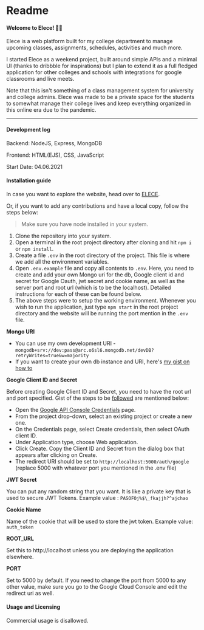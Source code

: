 # Readme

#### Welcome to Elece! 👋🏻

Elece is a web platform built for my college department to manage upcoming classes, assignments, schedules, activities and much more. 

I started Elece as a weekend project, built around simple APIs and a minimal UI (thanks to dribbble for inspirations) but I plan to extend it as a full fledged application for other colleges and schools with integrations for google classrooms and live meets.

Note that this isn't something of a class management system for university and college admins. Elece was made to be a private space for the students to somewhat manage their college lives and keep everything organized in this online era due to the pandemic.

----

#### Development log

Backend: NodeJS, Express, MongoDB

Frontend: HTML(EJS), CSS, JavaScript

Start Date: 04.06.2021

#### Installation guide

In case you want to explore the website, head over to [ELECE](http://elece.herokuapp.com).

Or, if you want to add any contributions and have a local copy, follow the steps below:
> Make sure you have node installed in your system.

1. Clone the repository into your system.
1. Open a terminal in the root project directory after cloning and hit `npm i` or `npm install`.
1. Create a file `.env` in the root directory of the project. This file is where we add all the environment variables.
1. Open `.env.example` file and copy all contents to `.env`. Here, you need to create and add your own Mongo uri for the db, Google client id and secret for Google Oauth, jwt secret and cookie name, as well as the server port and root url (which is to be the localhost). Detailed instructions for each of these can be found below.
1. The above steps were to setup the working environment. Whenever you wish to run the application, just type `npm start` in the root project directory and the website will be running the port mention in the `.env` file.

**Mongo URI**

- You can use my own development URI - `mongodb+srv://dev:pass@arc.o6sl6.mongodb.net/devDB?retryWrites=true&w=majority`
- If you want to create your own db instance and URI, here's [my gist on how to](https://gist.github.com/singhayushh/426f10353a8051593828e92c139ebdbc)

**Google Client ID and Secret**

Before creating Google Client ID and Secret, you need to have the root url and port specified.
Gist of the steps to be [followed](https://developers.google.com/adwords/api/docs/guides/authentication) are mentioned below:
- Open the [Google API Console Credentials](https://console.cloud.google.com/apis/credentials) page.
- From the project drop-down, select an existing project or create a new one.
- On the Credentials page, select Create credentials, then select OAuth client ID.
- Under Application type, choose Web application.
- Click Create. Copy the Client ID and Secret from the dialog box that appears after clicking on Create.
- The redirect URI should be set to `http://localhost:5000/auth/google` (replace 5000 with whatever port you mentioned in the .env file)

**JWT Secret**

You can put any random string that you want. It is like a private key that is used to secure JWT Tokens. Example value : `PASOFOj%$\_fkajjh?^ajchao`

**Cookie Name**

Name of the cookie that will be used to store the jwt token. Example value: `auth_token`

**ROOT_URL**

Set this to http://localhost unless you are deploying the application elsewhere.

**PORT**

Set to 5000 by default. If you need to change the port from 5000 to any other value, make sure you go to the Google Cloud Console and edit the redirect uri as well.

#### Usage and Licensing

Commercial usage is disallowed.
